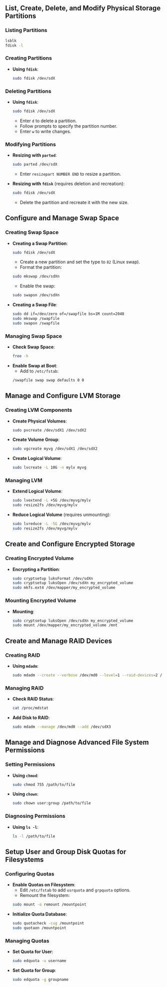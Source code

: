 

## **List, Create, Delete, and Modify Physical Storage Partitions**

### **Listing Partitions**
  ```bash
  lsblk
  fdisk -l 
  ```

### **Creating Partitions**
- **Using `fdisk`**:
  ```bash
  sudo fdisk /dev/sdX
  ```
### **Deleting Partitions**
- **Using `fdisk`**:
  ```bash
  sudo fdisk /dev/sdX
  ```
  - Enter `d` to delete a partition.
  - Follow prompts to specify the partition number.
  - Enter `w` to write changes.

### **Modifying Partitions**
- **Resizing with `parted`**:
  ```bash
  sudo parted /dev/sdX
  ```
  - Enter `resizepart NUMBER END` to resize a partition.

- **Resizing with `fdisk`** (requires deletion and recreation):
  ```bash
  sudo fdisk /dev/sdX
  ```
  - Delete the partition and recreate it with the new size.

## **Configure and Manage Swap Space**

### **Creating Swap Space**
- **Creating a Swap Partition**:
  ```bash
  sudo fdisk /dev/sdX
  ```
  - Create a new partition and set the type to `82` (Linux swap).
  - Format the partition:
  ```bash
  sudo mkswap /dev/sdXn
  ```
  - Enable the swap:
  ```bash
  sudo swapon /dev/sdXn
  ```

- **Creating a Swap File**:
  ```bash
  sudo dd if=/dev/zero of=/swapfile bs=1M count=2048
  sudo mkswap /swapfile
  sudo swapon /swapfile
  ```

### **Managing Swap Space**
- **Check Swap Space**:
  ```bash
  free -h
  ```
- **Enable Swap at Boot**:
  - Add to `/etc/fstab`:
  ```bash
  /swapfile swap swap defaults 0 0
  ```

## **Manage and Configure LVM Storage**

### **Creating LVM Components**
- **Create Physical Volumes**:
  ```bash
  sudo pvcreate /dev/sdX1 /dev/sdX2
  ```
- **Create Volume Group**:
  ```bash
  sudo vgcreate myvg /dev/sdX1 /dev/sdX2
  ```
- **Create Logical Volume**:
  ```bash
  sudo lvcreate -L 10G -n mylv myvg
  ```

### **Managing LVM**
- **Extend Logical Volume**:
  ```bash
  sudo lvextend -L +5G /dev/myvg/mylv
  sudo resize2fs /dev/myvg/mylv
  ```
- **Reduce Logical Volume** (requires unmounting):
  ```bash
  sudo lvreduce -L -5G /dev/myvg/mylv
  sudo resize2fs /dev/myvg/mylv
  ```

## **Create and Configure Encrypted Storage**

### **Creating Encrypted Volume**
- **Encrypting a Partition**:
  ```bash
  sudo cryptsetup luksFormat /dev/sdXn
  sudo cryptsetup luksOpen /dev/sdXn my_encrypted_volume
  sudo mkfs.ext4 /dev/mapper/my_encrypted_volume
  ```

### **Mounting Encrypted Volume**
- **Mounting**:
  ```bash
  sudo cryptsetup luksOpen /dev/sdXn my_encrypted_volume
  sudo mount /dev/mapper/my_encrypted_volume /mnt
  ```

## **Create and Manage RAID Devices**

### **Creating RAID**
- **Using `mdadm`**:
  ```bash
  sudo mdadm --create --verbose /dev/md0 --level=1 --raid-devices=2 /dev/sdX1 /dev/sdX2
  ```

### **Managing RAID**
- **Check RAID Status**:
  ```bash
  cat /proc/mdstat
  ```
- **Add Disk to RAID**:
  ```bash
  sudo mdadm --manage /dev/md0 --add /dev/sdX3
  ```

## **Manage and Diagnose Advanced File System Permissions**

### **Setting Permissions**
- **Using `chmod`**:
  ```bash
  sudo chmod 755 /path/to/file
  ```
- **Using `chown`**:
  ```bash
  sudo chown user:group /path/to/file
  ```

### **Diagnosing Permissions**
- **Using `ls -l`**:
  ```bash
  ls -l /path/to/file
  ```

## **Setup User and Group Disk Quotas for Filesystems**

### **Configuring Quotas**
- **Enable Quotas on Filesystem**:
  - Edit `/etc/fstab` to add `usrquota` and `grpquota` options.
  - Remount the filesystem:
  ```bash
  sudo mount -o remount /mountpoint
  ```
- **Initialize Quota Database**:
  ```bash
  sudo quotacheck -cug /mountpoint
  sudo quotaon /mountpoint
  ```

### **Managing Quotas**
- **Set Quota for User**:
  ```bash
  sudo edquota -u username
  ```
- **Set Quota for Group**:
  ```bash
  sudo edquota -g groupname
  ```
